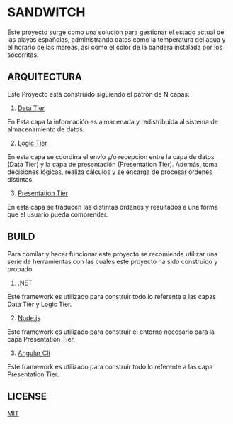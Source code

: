 # SANDWITCH

Este proyecto surge como una solución para gestionar el estado actual de las playas españolas, administrando datos como la temperatura del agua y el horario de las mareas, así como el color de la bandera instalada por los socorritas. 

## ARQUITECTURA

Este Proyecto está construido siguiendo el patrón de N capas:

1. [Data Tier](https://github.com/javierpardollama/SANDWITCH/tree/master/Sandwitch.Portal/Sandwitch.Tier.Contexts)

En Esta capa la información es almacenada y redistribuida al sistema de almacenamiento de datos.

2. [Logic Tier](https://github.com/javierpardollama/SANDWITCH/tree/master/Sandwitch.Portal/Sandwitch.Tier.Services)

En esta capa se coordina el envío y/o recepción entre la capa de datos (Data Tier) y la capa de presentación (Presentation Tier). 
Además, toma decisiones lógicas, realiza cálculos y se encarga de procesar órdenes distintas.

3. [Presentation Tier](https://github.com/javierpardollama/SANDWITCH/tree/master/Sandwitch.Portal/Sandwitch.Tier.Web)

En esta capa se traducen las distintas órdenes y resultados a una forma que el usuario pueda comprender.

## BUILD

Para comilar y hacer funcionar este proyecto se recomienda utilizar una serie de herramientas con las cuales este proyecto ha sido construido y probado:

1. [.NET](https://dotnet.microsoft.com/)

Este framework es utilizado para construir todo lo referente a las capas Data Tier y Logic Tier.

2. [Node.js](https://nodejs.org/es/)

Este framework es utilizado para construir el entorno necesario para la capa Presentation Tier.

3. [Angular Cli](https://cli.angular.io/)

Este framework es utilizado para construir todo lo referente a las capa Presentation Tier.

## LICENSE

[MIT](https://github.com/javierpardollama/SANDWITCH/blob/master/LICENSE)
